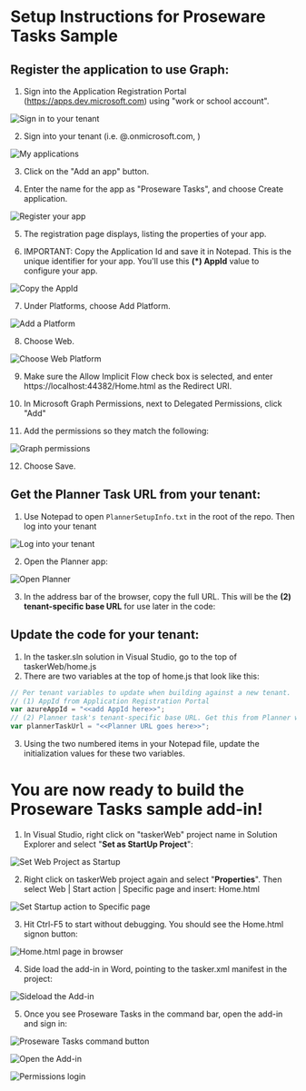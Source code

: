 
# Setup Instructions for Proseware Tasks Sample

## Register the application to use Graph:

1. Sign into the Application Registration Portal  (https://apps.dev.microsoft.com) using "work or school account".

![Sign in to your tenant](images/signintoyourtenant.png)

2. Sign into your tenant (i.e. <user>@<tenant>.onmicrosoft.com, <password>)

![My applications](images/myapplications.png)

3. Click on the "Add an app" button.

4. Enter the name for the app as "Proseware Tasks", and choose Create application.

![Register your app](images/registeryourapp.png)

5. The registration page displays, listing the properties of your app.

6. IMPORTANT: Copy the Application Id and save it in Notepad. This is the unique identifier for your app. You'll use this **(*) AppId** value to configure your app.
	
![Copy the AppId](images/copytheappid.png)

7. Under Platforms, choose Add Platform.
	
![Add a Platform](images/addaplatform.png)

8. Choose Web.
	
![Choose Web Platform](images/choosewebplatform.png)

9. Make sure the Allow Implicit Flow check box is selected, and enter https://localhost:44382/Home.html as the Redirect URI.
10. In Microsoft Graph Permissions, next to Delegated Permissions, click "Add"
	
11. Add the permissions so they match the following: 
 
![Graph permissions](images/finalgraphpermissions.png)
	
12. Choose Save.

## Get the Planner Task URL from your tenant:

1. Use Notepad to open `PlannerSetupInfo.txt` in the root of the repo. Then log into your tenant

![Log into your tenant](images/tenantlogin.png)

2. Open the Planner app:

![Open Planner](images/openplanner.png)

3. In the address bar of the browser, copy the full URL. This will be the **(2) tenant-specific base URL** for use later in the code:

## Update the code for your tenant:

1. In the tasker.sln solution in Visual Studio, go to the top of taskerWeb/home.js
2. There are two variables at the top of home.js that look like this:

```js
// Per tenant variables to update when building against a new tenant.
// (1) AppId from Application Registration Portal
var azureAppId = "<<add AppId here>>";
// (2) Planner task's tenant-specific base URL. Get this from Planner with an open task.
var plannerTaskUrl = "<<Planner URL goes here>>";

``` 

3. Using the two numbered items in your Notepad file, update the initialization values for these two variables.

# You are now ready to build the Proseware Tasks sample add-in!

1. In Visual Studio, right click on "taskerWeb" project name in Solution Explorer and select "**Set as StartUp Project**":

![Set Web Project as Startup](images/setasstartupproject.png)

2. Right click on taskerWeb project again and select "**Properties**". Then select Web | Start action | Specific page and insert: Home.html

![Set Startup action to Specific page](images/specificpage.png)

3. Hit Ctrl-F5 to start without debugging. You should see the Home.html signon button:

![Home.html page in browser](images/ctrlf5home.png)

4. Side load the add-in in Word, pointing to the tasker.xml manifest in the project:

![Sideload the Add-in](images/sideload.png)

5. Once you see Proseware Tasks in the command bar, open the add-in and sign in: 

![Proseware Tasks command button](images/prosewaretasks.png)

![Open the Add-in](images/openaddin.png)

![Permissions login](images/permissionslogin.png)
